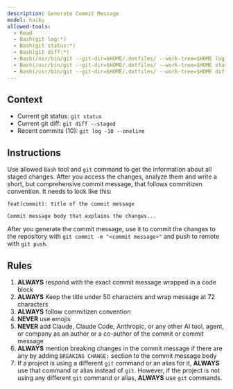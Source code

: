 ```yaml
---
description: Generate Commit Message
model: haiku
allowed-tools:
  - Read
  - Bash(git log:*)
  - Bash(git status:*)
  - Bash(git diff:*)
  - Bash(/usr/bin/git --git-dir=$HOME/.dotfiles/ --work-tree=$HOME log:*)
  - Bash(/usr/bin/git --git-dir=$HOME/.dotfiles/ --work-tree=$HOME status:*)
  - Bash(/usr/bin/git --git-dir=$HOME/.dotfiles/ --work-tree=$HOME diff:*)
---
```


## Context

- Current git status: `git status`
- Current git diff: `git diff --staged`
- Recent commits (10): `git log -10 --oneline`

## Instructions

Use allowed `Bash` tool and `git` command to get the information about all staged changes. After you access the changes, analyze them and write a short, but comprehensive commit message, that follows commitizen convention. It needs to look like this:

```gitcommit
feat(commit): title of the commit message

Commit message body that explains the changes...
```

After you generate the commit message, use it to commit the changes to the repository with `git commit -m "<commit message>"` and push to remote with `git push`.

## Rules

1. **ALWAYS** respond with the exact commit message wrapped in a code block
2. **ALWAYS** Keep the title under 50 characters and wrap message at 72 characters
3. **ALWAYS** follow commitizen convention
4. **NEVER** use emojis
5. **NEVER** add Claude, Claude Code, Anthropic, or any other AI tool, agent, or company as an author or a co-author of the commit or commit message
6. **ALWAYS** mention breaking changes in the commit message if there are any by adding `BREAKING CHANGE:` section to the commit message body
7. If a project is using a different `git` command or an alias for it, **ALWAYS** use that command or alias instead of `git`. However, if the project is not using any different `git` command or alias, **ALWAYS** use `git` commands.

